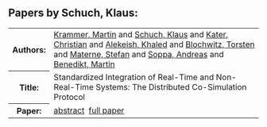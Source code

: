 <h2>Papers by Schuch, Klaus:</h2>
<!-- Begin papers -->
<table>
<tr><th>Authors:</th><td>
<a href="../authors/author_134.html">Krammer, Martin</a> and 
<a href="../authors/author_215.html">Schuch, Klaus</a> and 
<a href="../authors/author_122.html">Kater, Christian</a> and 
<a href="../authors/author_003.html">Alekeish, Khaled</a> and 
<a href="../authors/author_025.html">Blochwitz, Torsten</a> and 
<a href="../authors/author_159.html">Materne, Stefan</a> and 
<a href="../authors/author_228.html">Soppa, Andreas</a> and 
<a href="../authors/author_018.html">Benedikt, Martin</a>
</td></tr>
<tr><th>Title:  </th><td>Standardized Integration of Real-Time and Non-Real-Time Systems: The Distributed Co-Simulation Protocol</td></tr>
<tr><th>Paper:  </th><td><a href="../abstracts/Modelica2019abstract1C3.pdf">abstract</a>&nbsp;&nbsp;<a href="../papers/Modelica2019paper1C3.pdf">full paper</a></td></tr>
</table>
<br>
<!-- End papers -->